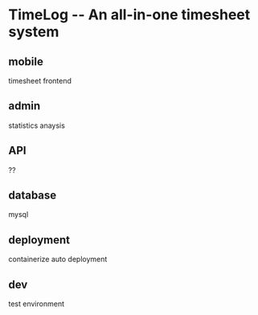 # TimeLog -- An all-in-one timesheet system

## mobile
timesheet frontend


## admin
statistics anaysis


## API
??


## database
mysql


## deployment
containerize
auto deployment

## dev
test environment

